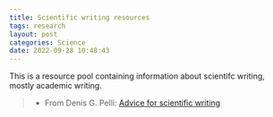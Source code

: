 ```yaml
---
title: Scientific writing resources
tags: research
layout: post
categories: Science
date: 2022-09-28 10:48:43
---
```




This is a resource pool containing information about scientifc writing, mostly academic writing.


>* From Denis G. Pelli: [Advice for scientific writing](https://denispelli.com/style.html)